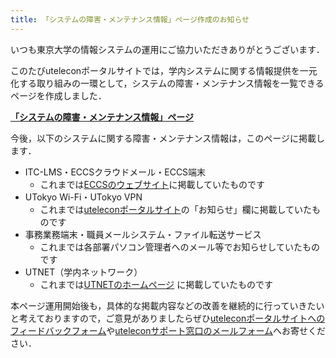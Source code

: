 ```yaml
---
title: 「システムの障害・メンテナンス情報」ページ作成のお知らせ
---
```


いつも東京大学の情報システムの運用にご協力いただきありがとうございます．

このたびuteleconポータルサイトでは，学内システムに関する情報提供を一元化する取り組みの一環として，システムの障害・メンテナンス情報を一覧できるページを作成しました．

<b class="box--important center">[「システムの障害・メンテナンス情報」ページ](https://univtokyo.sharepoint.com/sites/utokyoaccount/SitePages/service-status.aspx)</b>

今後，以下のシステムに関する障害・メンテナンス情報は，このページに掲載します．

- ITC-LMS・ECCSクラウドメール・ECCS端末
    - これまでは[ECCSのウェブサイト](https://www.ecc.u-tokyo.ac.jp/)に掲載していたものです
- UTokyo Wi-Fi・UTokyo VPN
    - これまでは[uteleconポータルサイト](https://utelecon.adm.u-tokyo.ac.jp/)の「お知らせ」欄に掲載していたものです
- 事務業務端末・職員メールシステム・ファイル転送サービス
    - これまでは各部署パソコン管理者へのメール等でお知らせしていたものです
- UTNET（学内ネットワーク）
    - これまでは[UTNETのホームページ](https://www.nc.u-tokyo.ac.jp/) に掲載していたものです

本ページ運用開始後も，具体的な掲載内容などの改善を継続的に行っていきたいと考えておりますので，ご意見がありましたらぜひ[uteleconポータルサイトへのフィードバックフォーム](https://docs.google.com/forms/d/e/1FAIpQLSdEantPHma0G5NhkaSS_28MwfoTQNw9ic9TD8tb-snpcOZVjQ/viewform)や[uteleconサポート窓口のメールフォーム](https://utelecon.adm.u-tokyo.ac.jp/support/#email-form)へお寄せください．
